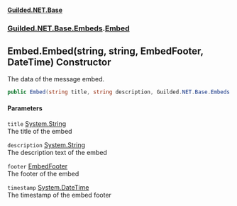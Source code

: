 
#### [Guilded.NET.Base](index 'index')
### [Guilded.NET.Base.Embeds](index#Guilded_NET_Base_Embeds 'Guilded.NET.Base.Embeds').[Embed](Embed 'Guilded.NET.Base.Embeds.Embed')
## Embed.Embed(string, string, EmbedFooter, DateTime) Constructor
The data of the message embed.  
```csharp
public Embed(string title, string description, Guilded.NET.Base.Embeds.EmbedFooter footer, System.DateTime timestamp);
```

#### Parameters
<a name='Guilded_NET_Base_Embeds_Embed_Embed(string_string_Guilded_NET_Base_Embeds_EmbedFooter_System_DateTime)_title'></a>
`title` [System.String](https://docs.microsoft.com/en-us/dotnet/api/System.String 'System.String')  
The title of the embed
  
<a name='Guilded_NET_Base_Embeds_Embed_Embed(string_string_Guilded_NET_Base_Embeds_EmbedFooter_System_DateTime)_description'></a>
`description` [System.String](https://docs.microsoft.com/en-us/dotnet/api/System.String 'System.String')  
The description text of the embed
  
<a name='Guilded_NET_Base_Embeds_Embed_Embed(string_string_Guilded_NET_Base_Embeds_EmbedFooter_System_DateTime)_footer'></a>
`footer` [EmbedFooter](EmbedFooter 'Guilded.NET.Base.Embeds.EmbedFooter')  
The footer of the embed
  
<a name='Guilded_NET_Base_Embeds_Embed_Embed(string_string_Guilded_NET_Base_Embeds_EmbedFooter_System_DateTime)_timestamp'></a>
`timestamp` [System.DateTime](https://docs.microsoft.com/en-us/dotnet/api/System.DateTime 'System.DateTime')  
The timestamp of the embed footer
  
